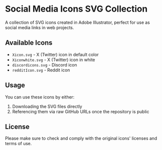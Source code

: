 # Social Media Icons SVG Collection

A collection of SVG icons created in Adobe Illustrator, perfect for use as social media links in web projects.

## Available Icons

- `Xicon.svg` - X (Twitter) icon in default color
- `Xiconwhite.svg` - X (Twitter) icon in white
- `discordicons.svg` - Discord icon
- `redditIcon.svg` - Reddit icon

## Usage

You can use these icons by either:
1. Downloading the SVG files directly
2. Referencing them via raw GitHub URLs once the repository is public

## License

Please make sure to check and comply with the original icons' licenses and terms of use.
